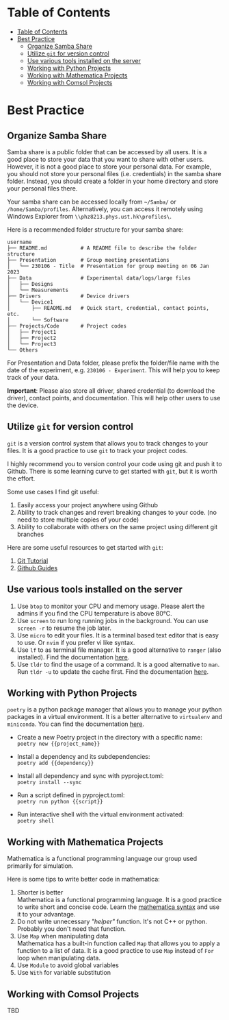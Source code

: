 # Table of Contents

- [Table of Contents](#table-of-contents)
- [Best Practice](#best-practice)
  - [Organize Samba Share](#organize-samba-share)
  - [Utilize `git` for version control](#utilize-git-for-version-control)
  - [Use various tools installed on the server](#use-various-tools-installed-on-the-server)
  - [Working with Python Projects](#working-with-python-projects)
  - [Working with Mathematica Projects](#working-with-mathematica-projects)
  - [Working with Comsol Projects](#working-with-comsol-projects)


# Best Practice

## Organize Samba Share

Samba share is a public folder that can be accessed by all users. It is a good place to store your data that you want to share with other users. However, it is not a good place to store your personal data. For example, you should not store your personal files (i.e. credentials) in the samba share folder. Instead, you should create a folder in your home directory and store your personal files there.

Your samba share can be accessed locally from `~/Samba/` or `/home/Samba/profiles`. Alternatively, you can access it remotely using Windows Explorer from `\\phz8213.phys.ust.hk\profiles\`.

Here is a recommended folder structure for your samba share:

```
username
├── README.md           # A README file to describe the folder structure
├── Presentation        # Group meeting presentations
│   └── 230106 - Title  # Presentation for group meeting on 06 Jan 2023
├── Data                # Experimental data/logs/large files
│   ├── Designs          
│   └── Measurements          
├── Drivers             # Device drivers
│   └── Device1
│       ├── README.md   # Quick start, credential, contact points, etc.
│       └── Software    
├── Projects/Code       # Project codes
│   ├── Project1
│   ├── Project2
│   └── Project3
└── Others
```

For Presentation and Data folder, please prefix the folder/file name with the date of the experiment, e.g. `230106 - Experiment`. This will help you to keep track of your data.

**Important**: Please also store all driver, shared credential (to download the driver), contact points, and documentation. This will help other users to use the device.

## Utilize `git` for version control

`git` is a version control system that allows you to track changes to your files. It is a good practice to use `git` to track your project codes.

I highly recommend you to version control your code using git and push it to Github. There is some learning curve to get started with `git`, but it is worth the effort.

Some use cases I find git useful:
1. Easily access your project anywhere using Github
2. Ability to track changes and revert breaking changes to your code. (no need to store multiple copies of your code)
3. Ability to collaborate with others on the same project using different git branches

Here are some useful resources to get started with `git`:
1. [Git Tutorial](https://www.atlassian.com/git/tutorials)
2. [Github Guides](https://docs.github.com/en)

## Use various tools installed on the server

1. Use `btop` to monitor your CPU and memory usage. Please alert the admins if you find the CPU temperature is above 80°C.
2. Use `screen` to run long running jobs in the background. You can use `screen -r` to resume the job later.
3. Use `micro` to edit your files. It is a terminal based text editor that is easy to use. Or `nvim` if you prefer vi like syntax.
4. Use `lf` to as terminal file manager. It is a good alternative to `ranger` (also installed). Find the documentation [here](https://pkg.go.dev/github.com/gokcehan/lf).
5. Use `tldr` to find the usage of a command. It is a good alternative to `man`. Run `tldr -u` to update the cache first. Find the documentation [here](https://tldr.sh/).

## Working with Python Projects

`poetry` is a python package manager that allows you to manage your python packages in a virtual environment. It is a better alternative to `virtualenv` and `miniconda`. You can find the documentation [here](https://python-poetry.org/docs/).

 - Create a new Poetry project in the directory with a specific name:  
   `poetry new {{project_name}}`

 - Install a dependency and its subdependencies:  
   `poetry add {{dependency}}`

 - Install all dependency and sync with pyproject.toml:  
   `poetry install --sync`

 - Run a script defined in pyproject.toml:  
   `poetry run python {{script}}`

 - Run interactive shell with the virtual environment activated:  
   `poetry shell`

## Working with Mathematica Projects

Mathematica is a functional programming language our group used primarily for simulation.

Here is some tips to write better code in mathematica:
1.  Shorter is better  
    Mathematica is a functional programming language. It is a good practice to write short and concise code. Learn the [mathematica syntax](https://reference.wolfram.com/language/guide/Syntax.html) and use it to your advantage.
2.  Do not write unnecessary *"helper"* function. 
    It's not C++ or python. Probably you don't need that function.
4.  Use `Map` when manipulating data  
    Mathematica has a built-in function called `Map` that allows you to apply a function to a list of data. It is a good practice to use `Map` instead of `For` loop when manipulating data. 
5.  Use `Module` to avoid global variables
6.  Use `With` for variable substitution

## Working with Comsol Projects

TBD